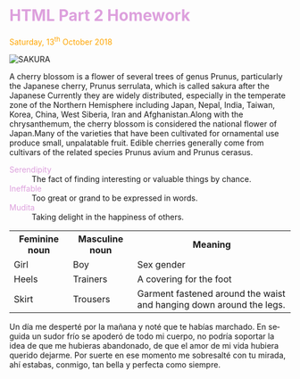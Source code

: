 
<h1 style="color:plum;">HTML Part 2 Homework</h1>
<p style="color:orange;">Saturday, 13<sup>th</sup> October 2018</p>

<a href="https://upload.wikimedia.org/wikipedia/commons/3/3a/2007_Sakura_of_Fukushima-e_007_rotated.jpg" title="view Image Source">
</a>
<p>
<img class="imgLeft" src="https://upload.wikimedia.org/wikipedia/commons/3/3a/2007_Sakura_of_Fukushima-e_007_rotated.jpg" alt="SAKURA">

A cherry blossom is a flower of several trees of genus Prunus, particularly the Japanese cherry, Prunus serrulata, which is called sakura after the Japanese Currently they are widely distributed, especially in the temperate zone of the Northern Hemisphere including Japan, Nepal, India, Taiwan, Korea, China, West Siberia, Iran and Afghanistan.Along with the chrysanthemum, the cherry blossom is considered the national flower of Japan.Many of the varieties that have been cultivated for ornamental use produce small, unpalatable fruit. Edible cherries generally come from cultivars of the related species Prunus avium and Prunus cerasus.  
</p>

<dl>
<dt style="color:plum;">Serendipity</dt>
  <dd>The fact of finding interesting or valuable things by chance.</dd>
<dt style="color:plum;">Ineffable</dt>  
<dd>Too great or grand to be expressed in words.</dd>
<dt style="color:plum;">Mudita</dt>  
<dd>Taking delight in the happiness of others.</dd>
</dl>   

<table>
                                                                                                                              <tr><th>Feminine noun </th><th>Masculine noun </th><th>Meaning</th></tr>
                                                                                                                              <tr><td> Girl </td><td> Boy </td><td> Sex gender</td></tr>
<tr><td> Heels </td><td> Trainers </td><td> A covering for the foot </td></tr>
<tr><td> Skirt </td><td> Trousers </td><td>Garment fastened around the waist and hanging down around the legs.</td></tr>
</table>
<p lang="es">Un día me desperté por la mañana y noté que te habías marchado. En seguida un sudor frío se apoderó de todo mi cuerpo, no podría soportar la idea de que me hubieras abandonado, de que el amor de mi vida hubiera querido dejarme. Por suerte en ese momento me sobresalté con tu mirada, ahí estabas, conmigo, tan bella y perfecta como siempre.</p>
 

